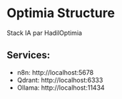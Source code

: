 # Optimia Structure

Stack IA par HadilOptimia

## Services:
- n8n: http://localhost:5678
- Qdrant: http://localhost:6333
- Ollama: http://localhost:11434
